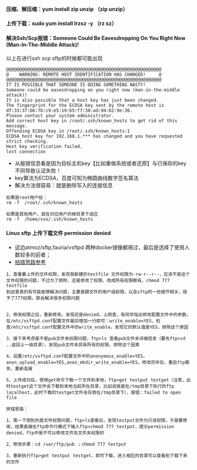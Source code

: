 ####  压缩、解压缩：yum install zip unzip （zip  unzip）

#### 上传下载：sudo yum install lrzsz -y （rz sz）

#### 解决Ssh/Scp报错：Someone Could Be Eavesdropping On You Right Now (Man-In-The-Middle Attack)!
以上在进行ssh scp sftp的时候都可能出现
```text
@@@@@@@@@@@@@@@@@@@@@@@@@@@@@@@@@@@@@@@@@@@@@@@@@@@@@@@@@@@  
@    WARNING: REMOTE HOST IDENTIFICATION HAS CHANGED!     @  
@@@@@@@@@@@@@@@@@@@@@@@@@@@@@@@@@@@@@@@@@@@@@@@@@@@@@@@@@@@  
IT IS POSSIBLE THAT SOMEONE IS DOING SOMETHING NASTY!  
Someone could be eavesdropping on you right now (man-in-the-middle attack)!  
It is also possible that a host key has just been changed.  
The fingerprint for the ECDSA key sent by the remote host is  
df:33:37:b6:7b:c9:e5:19:65:f7:38:ad:94:b2:9e:36.  
Please contact your system administrator.  
Add correct host key in /root/.ssh/known_hosts to get rid of this message.  
Offending ECDSA key in /root/.ssh/known_hosts:1  
ECDSA host key for 192.168.1.*** has changed and you have requested strict checking.  
Host key verification failed.  
lost connection 
```
- 从报错信息看是因为目标主机key【比如重做系统或者还原】与已保存的key不同导致认证失败！
- key算法为ECDSA，百度可知为椭圆曲线数字签名算法
- 解决方法很容易：就是删除写入的连接信息 
````text
如果是root用户给：
rm -f  /root/.ssh/known_hosts

如果是其他用户，就在对应用户的根目录下适应
rm -f  /home/xxx/.ssh/known_hosts  
````  


#### Linux sftp 上传下载文件 permission denied
- 这边atmoz/sftp,fauria/vsftpd 两种docker镜像都用过，最后是选择了使用人数较多的前者；
- [拍错思路参考](https://blog.csdn.net/guoxiaoniu/article/details/40786419)
```text
1、查看要上传的文件权限，发现我新建的testfile 文件权限为-rw-r--r--，应该不是这个文件权限的问题，不过为了排除，还是修改了权限，改成所有权限都有，chmod 777 testfile
到这里真的有可能能够解决问题，主要是跟文件的用户组权限，以及sftp的一些细节相关，授予了777权限，那会解决很多权限问题


2、修改权限之后，重新修改，发现还是denied，上网查，有同学指出修改配置文件中的参数，在/etc/vsftpd.conf配置文件最后增加一行即可：write_enable=YES，检查/etc/vsftpd.conf配置文件中的write_enable，发现它的默认值是YES，排除这个原因

3、接下来考虑是不是pub文件夹权限问题，ftp>ls 查看pub文件夹详细信息（要先ftp>cd ..返回上一级目录），发现pub文件夹具有所有的权限，排除这个因素

4、设置/etc/vsftpd.conf配置文件中的anonymous_enable=YES，anon_upload_enable=YES,anon_mkdir_write_enable=YES，修改完毕后，重启ftp服务，重新连接

5、上传成功后，使用get命令下载一个文件到本地，ftp>get testput testget（注意，此时testget这个文件会下载到本地当前所在目录，比如说我是在/tmp目录下执行的ftp localhost，此时下载的testget文件会存放在/tmp目录下），报错：failed to open file

排错思路：

1、第一下想到的是文件权限问题，ftp>ls查看后，发现testput文件为只读权限，于是要修改，结果直接在ftp命令行模式下输入ftp>chmod 777 testput，提示permission denied，ftp中是不可以修改文件及文件夹权限的

2、修改步骤：cd /var/ftp/pub ；chmod 777 testput

3、重新执行ftp>get testput testget，即可下载，进入相应的目录可以查看到下载下来的文件

```
